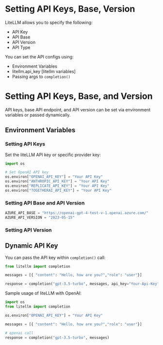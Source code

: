 # Setting API Keys, Base, Version

LiteLLM allows you to specify the following:
* API Key
* API Base
* API Version
* API Type

You can set the API configs using:
* Environment Variables
* litellm.api_key [litellm variables]
* Passing args to `completion()`

# Setting API Keys, Base, and Version 

API keys, base API endpoint, and API version can be set via environment variables or passed dynamically. 

## Environment Variables

### Setting API Keys

Set the liteLLM API key or specific provider key:

```python
import os 

# Set OpenAI API key
os.environ["OPENAI_API_KEY"] = "Your API Key"
os.environ["ANTHROPIC_API_KEY"] = "Your API Key"
os.environ["REPLICATE_API_KEY"] = "Your API Key"
os.environ["TOGETHERAI_API_KEY"] = "Your API Key"
```

### Setting API Base and API Version

```python
AZURE_API_BASE = "https://openai-gpt-4-test-v-1.openai.azure.com/"
AZURE_API_VERSION = "2023-05-15"
```

### Setting API Version

## Dynamic API Key

You can pass the API key within `completion()` call:

```python
from litellm import completion

messages = [{ "content": "Hello, how are you?","role": "user"}]

response = completion("gpt-3.5-turbo", messages, api_key="Your-Api-Key")
```

Sample usage of liteLLM with OpenAI:

```python
import os 
from litellm import completion

os.environ["OPENAI_API_KEY"] = "Your API Key"

messages = [{ "content": "Hello, how are you?","role": "user"}]

# openai call
response = completion("gpt-3.5-turbo", messages)
```

